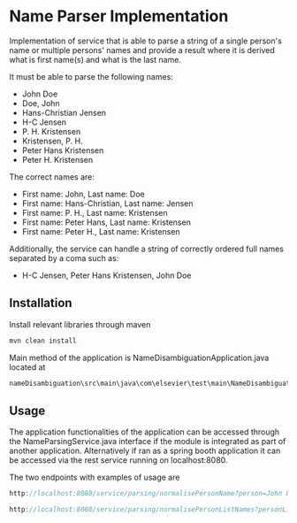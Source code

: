 # Name Parser Implementation

Implementation of service that is able to parse a string of a single person's name  or multiple persons' names and provide a result where it is derived what is first name(s) and what is the last name.

It must be able to parse the following names:

- John Doe
- Doe, John
- Hans-Christian Jensen
- H-C Jensen
- P. H. Kristensen
- Kristensen, P. H.
- Peter Hans Kristensen
- Peter H. Kristensen

The correct names are:

- First name: John, Last name: Doe
- First name: Hans-Christian, Last name: Jensen
- First name: P. H., Last name: Kristensen
- First name: Peter Hans, Last name: Kristensen
- First name: Peter H., Last name: Kristensen

Additionally, the service can handle a string of correctly ordered full names separated by a coma such as:

- H-C Jensen, Peter Hans Kristensen, John Doe


## Installation

Install relevant libraries through maven

```bash
mvn clean install
```
Main method of the application is NameDisambiguationApplication.java located at
```java
nameDisambiguation\src\main\java\com\elsevier\test\main\NameDisambiguationApplication.java
```

## Usage
The application functionalities of the application can be accessed through the NameParsingService.java interface if the module is integrated as part of another application. Alternatively if ran as a spring booth application it can be accessed via the rest service running on localhost:8080.

The two endpoints with examples of usage are

```java
http://localhost:8080/service/parsing/normalisePersonName?person=John Doe
```


```java
http://localhost:8080/service/parsing/normalisePersonListNames?personList=H-C Jensen, Peter Hans Kristensen, John Doe